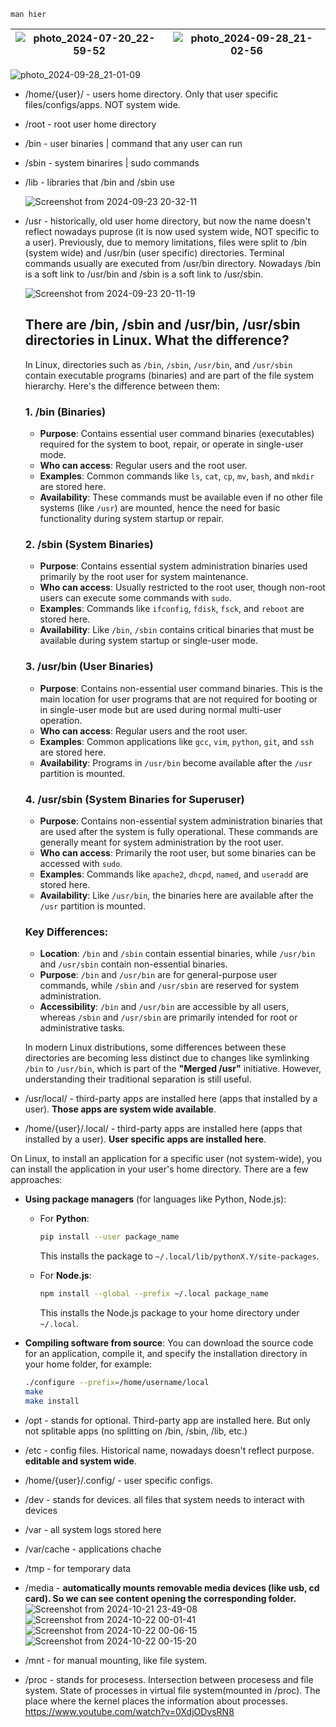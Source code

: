 `man hier`

| ![photo_2024-07-20_22-59-52](https://github.com/user-attachments/assets/28873705-ae55-44af-aee5-f3e495422d18) | ![photo_2024-09-28_21-02-56](https://github.com/user-attachments/assets/b4e06cba-e33b-4940-b087-bb70c4b12d63) |
|------------------------|------------------------|

![photo_2024-09-28_21-01-09](https://github.com/user-attachments/assets/b4dbfee7-5ce5-4dfb-af75-7fe942821b2c)

- /home/{user}/ - users home directory. Only that user specific files/configs/apps. NOT system wide.
- /root - root user home directory
- /bin - user binaries | command that any user can run
- /sbin - system binarires | sudo commands
- /lib - libraries that /bin and /sbin use

  ![Screenshot from 2024-09-23 20-32-11](https://github.com/user-attachments/assets/c6dda356-50a8-45ba-8306-c500adc8ad9a)

- /usr - historically, old user home directory, but now the name doesn't reflect nowadays puprose (it is now used system wide, NOT specific to a user). Previously, due to memory limitations, files were split to /bin (system wide) and /usr/bin (user specific) directories. Terminal commands usually are executed from /usr/bin directory. Nowadays /bin is a soft link to /usr/bin and /sbin is a soft link to /usr/sbin.
  
  ![Screenshot from 2024-09-23 20-11-19](https://github.com/user-attachments/assets/24c2a092-2bbe-422b-8628-143223e99eca)

  ## There are /bin, /sbin and /usr/bin, /usr/sbin directories in Linux. What the difference?

  In Linux, directories such as `/bin`, `/sbin`, `/usr/bin`, and `/usr/sbin` contain executable programs (binaries) and are part of the file system hierarchy. Here's the difference between them:

  ### 1. **/bin (Binaries)**
  - **Purpose**: Contains essential user command binaries (executables) required for the system to boot, repair, or operate in single-user mode.
  - **Who can access**: Regular users and the root user.
  - **Examples**: Common commands like `ls`, `cat`, `cp`, `mv`, `bash`, and `mkdir` are stored here.
  - **Availability**: These commands must be available even if no other file systems (like `/usr`) are mounted, hence the need for basic functionality during system startup or repair.

  ### 2. **/sbin (System Binaries)**
  - **Purpose**: Contains essential system administration binaries used primarily by the root user for system maintenance.
  - **Who can access**: Usually restricted to the root user, though non-root users can execute some commands with `sudo`.
  - **Examples**: Commands like `ifconfig`, `fdisk`, `fsck`, and `reboot` are stored here.
  - **Availability**: Like `/bin`, `/sbin` contains critical binaries that must be available during system startup or single-user mode.

  ### 3. **/usr/bin (User Binaries)**
  - **Purpose**: Contains non-essential user command binaries. This is the main location for user programs that are not required for booting or in single-user mode but are used during normal multi-user operation.
  - **Who can access**: Regular users and the root user.
  - **Examples**: Common applications like `gcc`, `vim`, `python`, `git`, and `ssh` are stored here.
  - **Availability**: Programs in `/usr/bin` become available after the `/usr` partition is mounted.

  ### 4. **/usr/sbin (System Binaries for Superuser)**
  - **Purpose**: Contains non-essential system administration binaries that are used after the system is fully operational. These commands are generally meant for system administration by the root user.
  - **Who can access**: Primarily the root user, but some binaries can be accessed with `sudo`.
  - **Examples**: Commands like `apache2`, `dhcpd`, `named`, and `useradd` are stored here.
  - **Availability**: Like `/usr/bin`, the binaries here are available after the `/usr` partition is mounted.

  ### Key Differences:
  - **Location**: `/bin` and `/sbin` contain essential binaries, while `/usr/bin` and `/usr/sbin` contain non-essential binaries.
  - **Purpose**: `/bin` and `/usr/bin` are for general-purpose user commands, while `/sbin` and `/usr/sbin` are reserved for system administration.
  - **Accessibility**: `/bin` and `/usr/bin` are accessible by all users, whereas `/sbin` and `/usr/sbin` are primarily intended for root or administrative tasks.

  In modern Linux distributions, some differences between these directories are becoming less distinct due to changes like symlinking `/bin` to `/usr/bin`, which is part of the **"Merged /usr"** initiative. However, understanding their traditional separation is still useful.
  
- /usr/local/ - third-party apps are installed here (apps that installed by a user). **Those apps are system wide available**.
- /home/{user}/.local/ - third-party apps are installed here (apps that installed by a user). **User specific apps are installed here**.

On Linux, to install an application for a specific user (not system-wide), you can install the application in your user's home directory. There are a few approaches:

- **Using package managers** (for languages like Python, Node.js):
  - For **Python**:
    ```bash
    pip install --user package_name
    ```
    This installs the package to `~/.local/lib/pythonX.Y/site-packages`.

  - For **Node.js**:
    ```bash
    npm install --global --prefix ~/.local package_name
    ```
    This installs the Node.js package to your home directory under `~/.local`.

- **Compiling software from source**:
  You can download the source code for an application, compile it, and specify the installation directory in your home folder, for example:
  ```bash
  ./configure --prefix=/home/username/local
  make
  make install
  ```

- /opt - stands for optional. Third-party app are installed here. But only not splitable apps (no splitting on /bin, /sbin, /lib, etc.)
- /etc - config files. Historical name, nowadays doesn't reflect purpose. **editable and system wide**.
- /home/{user}/.config/ - user specific configs.
- /dev - stands for devices. all files that system needs to interact with devices
- /var - all system logs stored here
- /var/cache - applications chache
- /tmp - for temporary data
- /media - **automatically mounts removable media devices (like usb, cd card). So we can see content opening the corresponding folder.**
  ![Screenshot from 2024-10-21 23-49-08](https://github.com/user-attachments/assets/ae757b1c-d592-4611-97ab-2ffe8206ebd8)
  ![Screenshot from 2024-10-22 00-01-41](https://github.com/user-attachments/assets/679e4790-c378-4f4d-99cd-05551d71a485)
  ![Screenshot from 2024-10-22 00-06-15](https://github.com/user-attachments/assets/68f59b25-2957-4ca0-9cea-2ded8524e405)
  ![Screenshot from 2024-10-22 00-15-20](https://github.com/user-attachments/assets/0016bdbb-62c9-4fae-8ed0-c5fce1a47694)
- /mnt - for manual mounting, like file system.
- /proc - stands for procesess. Intersection between procesess and file system. State of processes in virtual file system(mounted in /proc). The place where the kernel places the information about processes. https://www.youtube.com/watch?v=0XdjODvsRN8
